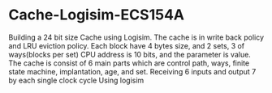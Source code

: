 # Cache-Logisim-ECS154A
Building a 24 bit size Cache using Logisim. 
The cache is in write back policy and LRU eviction policy. Each block have 4 bytes size, and 2 sets, 3 of ways(blocks per set)
CPU address is 10 bits, and the parameter is value.
The cache is consist of 6 main parts which are control path, ways, finite state machine, implantation, age, and set. 
Receiving 6 inputs and output 7 by each single clock cycle 
Using logisim
